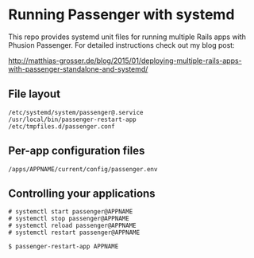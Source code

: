 # Running Passenger with systemd

This repo provides systemd unit files for running multiple Rails apps with Phusion Passenger. For detailed instructions check out my blog post:

http://matthias-grosser.de/blog/2015/01/deploying-multiple-rails-apps-with-passenger-standalone-and-systemd/

## File layout

```
/etc/systemd/system/passenger@.service
/usr/local/bin/passenger-restart-app
/etc/tmpfiles.d/passenger.conf
```

## Per-app configuration files

```
/apps/APPNAME/current/config/passenger.env
```

## Controlling your applications

```
# systemctl start passenger@APPNAME
# systemctl stop passenger@APPNAME
# systemctl reload passenger@APPNAME
# systemctl restart passenger@APPNAME

$ passenger-restart-app APPNAME
```

